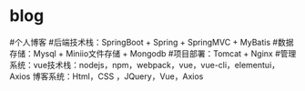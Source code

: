 # blog
#个人博客 
#后端技术栈：SpringBoot + Spring + SpringMVC + MyBatis
#数据存储：Mysql + Miniio文件存储 + Mongodb
#项目部署：Tomcat + Nginx
#管理系统：vue技术栈：nodejs，npm，webpack，vue，vue-cli，elementui， Axios
博客系统：Html，CSS ，JQuery，Vue，Axios
